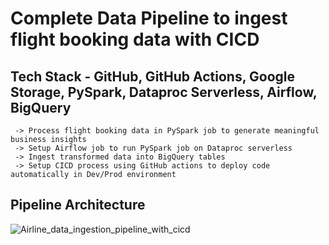 # Complete Data Pipeline to ingest flight booking data with CICD
##  Tech Stack - GitHub, GitHub Actions, Google Storage, PySpark, Dataproc Serverless, Airflow, BigQuery
     -> Process flight booking data in PySpark job to generate meaningful business insights
     -> Setup Airflow job to run PySpark job on Dataproc serverless
     -> Ingest transformed data into BigQuery tables
     -> Setup CICD process using GitHub actions to deploy code automatically in Dev/Prod environment

## Pipeline Architecture


![Airline_data_ingestion_pipeline_with_cicd](https://github.com/user-attachments/assets/1994cdb2-cc93-4e87-8210-1e89c9e504a1)
